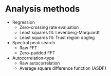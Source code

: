 # Analysis methods
- Regression
  - Zero-crossing rate evaluation
  - Least squares fit: Levenberg-Marquardt
  - Least squares fit: Trust region dogleg
- Spectral peak search
  - Raw FFT
  - Zero-padded FFT
- Autocorrelation-type
  - Raw autocorrelation
  - Average square difference function (ASDF)
